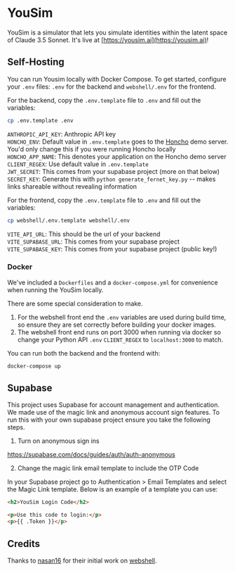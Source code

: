 # YouSim

YouSim is a simulator that lets you simulate identities within the latent space
of Claude 3.5 Sonnet. It's live at [https://yousim.ai](https://yousim.ai)!

## Self-Hosting

You can run Yousim locally with Docker Compose. To get started, configure your `.env` files: `.env` for the backend and `webshell/.env` for the frontend.

For the backend, copy the `.env.template` file to `.env` and fill out the variables:

```bash
cp .env.template .env
```

`ANTHROPIC_API_KEY`: Anthropic API key  
`HONCHO_ENV`: Default value in `.env.template` goes to the [Honcho](https://github.com/plastic-labs/honcho) demo server. You'd only change this if you were running Honcho locally  
`HONCHO_APP_NAME`: This denotes your application on the Honcho demo server  
`CLIENT_REGEX`: Use default value in `.env.template`  
`JWT_SECRET`: This comes from your supabase project (more on that below)  
`SECRET_KEY`: Generate this with `python generate_fernet_key.py` -- makes links shareable without revealing information

For the frontend, copy the `.env.template` file to `.env` and fill out the variables:

```bash
cp webshell/.env.template webshell/.env
```

`VITE_API_URL`: This should be the url of your backend  
`VITE_SUPABASE_URL`: This comes from your supabase project  
`VITE_SUPABASE_KEY`: This comes from your supabase project (public key!)

### Docker

We've included a `Dockerfiles` and a `docker-compose.yml` for convenience when
running the YouSim locally.

There are some special consideration to make.

1. For the webshell front end the `.env` variables are used during build time,
   so ensure they are set correctly before building your docker images.
2. The webshell front end runs on port 3000 when running via docker so change
   your Python API `.env` `CLIENT_REGEX` to `localhost:3000` to match.

You can run both the backend and the frontend with:

```bash
docker-compose up
```

## Supabase

This project uses Supabase for account management and authentication. We made
use of the magic link and anonymous account sign features. To run this with your
own supabase project ensure you take the following steps.

1. Turn on anonymous sign ins

https://supabase.com/docs/guides/auth/auth-anonymous

2. Change the magic link email template to include the OTP Code

In your Supabase project go to Authentication > Email Templates and select the
Magic Link template. Below is an example of a template you can use:

```html
<h2>YouSim Login Code</h2>

<p>Use this code to login:</p>
<p>{{ .Token }}</p>
```

## Credits

Thanks to [nasan16](https://github.com/nasan016) for their initial work on
[webshell](https://github.com/nasan016/webshell).
